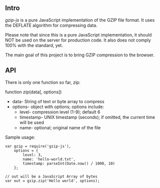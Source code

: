 ## Intro

*gzip-js* is a pure JavaScript implementation of the GZIP file format. It uses the DEFLATE algorithm for compressing data.

Please note that since this is a pure JavaScript implementation, it should NOT be used on the server for production code. It also does not comply 100% with the standard, yet.

The main goal of this project is to bring GZIP compression to the browser.

## API

There is only one function so far, zip:

function zip(data[, options])

* data- String of text or byte array to compress
* options- object with options; options include:
  * level- compression level (1-9); default 6
  * timestamp- UNIX timestamp (seconds); if omitted, the current time will be used
  * name- optional; original name of the file

Sample usage:

    var gzip = require('gzip-js'),
        options = {
            level: 3,
            name: 'hello-world.txt',
            timestamp: parseInt(Date.now() / 1000, 10)
        };

    // out will be a JavaScript Array of bytes
    var out = gzip.zip('Hello world', options);
